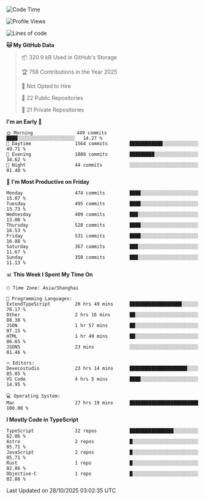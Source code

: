 <!--START_SECTION:waka-->
![Code Time](http://img.shields.io/badge/Code%20Time-4%2C231%20hrs%202%20mins-blue)

![Profile Views](http://img.shields.io/badge/Profile%20Views-0-blue)

![Lines of code](https://img.shields.io/badge/From%20Hello%20World%20I%27ve%20Written-3.5%20million%20lines%20of%20code-blue)

**🐱 My GitHub Data** 

> 📦 320.9 kB Used in GitHub's Storage 
 > 
> 🏆 758 Contributions in the Year 2025
 > 
> 🚫 Not Opted to Hire
 > 
> 📜 22 Public Repositories 
 > 
> 🔑 21 Private Repositories 
 > 
**I'm an Early 🐤** 

```text
🌞 Morning                449 commits         ████░░░░░░░░░░░░░░░░░░░░░   14.27 % 
🌆 Daytime                1564 commits        ████████████░░░░░░░░░░░░░   49.71 % 
🌃 Evening                1089 commits        █████████░░░░░░░░░░░░░░░░   34.62 % 
🌙 Night                  44 commits          ░░░░░░░░░░░░░░░░░░░░░░░░░   01.40 % 
```
📅 **I'm Most Productive on Friday** 

```text
Monday                   474 commits         ████░░░░░░░░░░░░░░░░░░░░░   15.07 % 
Tuesday                  495 commits         ████░░░░░░░░░░░░░░░░░░░░░   15.73 % 
Wednesday                409 commits         ███░░░░░░░░░░░░░░░░░░░░░░   13.00 % 
Thursday                 520 commits         ████░░░░░░░░░░░░░░░░░░░░░   16.53 % 
Friday                   531 commits         ████░░░░░░░░░░░░░░░░░░░░░   16.88 % 
Saturday                 367 commits         ███░░░░░░░░░░░░░░░░░░░░░░   11.67 % 
Sunday                   350 commits         ███░░░░░░░░░░░░░░░░░░░░░░   11.13 % 
```


📊 **This Week I Spent My Time On** 

```text
🕑︎ Time Zone: Asia/Shanghai

💬 Programming Languages: 
ExtendTypeScript         20 hrs 49 mins      ███████████████████░░░░░░   76.17 % 
Other                    2 hrs 16 mins       ██░░░░░░░░░░░░░░░░░░░░░░░   08.30 % 
JSON                     1 hr 57 mins        ██░░░░░░░░░░░░░░░░░░░░░░░   07.15 % 
HTML                     1 hr 49 mins        ██░░░░░░░░░░░░░░░░░░░░░░░   06.65 % 
JSON5                    23 mins             ░░░░░░░░░░░░░░░░░░░░░░░░░   01.46 % 

🔥 Editors: 
Devecostudio             23 hrs 14 mins      █████████████████████░░░░   85.05 % 
VS Code                  4 hrs 5 mins        ████░░░░░░░░░░░░░░░░░░░░░   14.95 % 

💻 Operating System: 
Mac                      27 hrs 19 mins      █████████████████████████   100.00 % 
```

**I Mostly Code in TypeScript** 

```text
TypeScript               22 repos            ████████████████░░░░░░░░░   62.86 % 
Astro                    2 repos             █░░░░░░░░░░░░░░░░░░░░░░░░   05.71 % 
JavaScript               2 repos             █░░░░░░░░░░░░░░░░░░░░░░░░   05.71 % 
Rust                     1 repo              █░░░░░░░░░░░░░░░░░░░░░░░░   02.86 % 
Objective-C              1 repo              █░░░░░░░░░░░░░░░░░░░░░░░░   02.86 % 
```




 Last Updated on 28/10/2025 03:02:35 UTC
<!--END_SECTION:waka-->